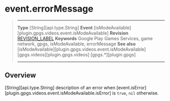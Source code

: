 # event.errorMessage

> --------------------- ------------------------------------------------------------------------------------------
> __Type__              [String][api.type.String]
> __Event__             [isModeAvailable][plugin.gpgs.videos.event.isModeAvailable]
> __Revision__          [REVISION_LABEL](REVISION_URL)
> __Keywords__          Google Play Games Services, game network, gpgs, isModeAvailable, errorMessage
> __See also__          [isModeAvailable][plugin.gpgs.videos.event.isModeAvailable]
>						[gpgs.videos][plugin.gpgs.videos]
>                       [gpgs.*][plugin.gpgs]
> --------------------- ------------------------------------------------------------------------------------------

## Overview

[String][api.type.String] description of an error when [event.isError][plugin.gpgs.videos.event.isModeAvailable.isError] is `true`, `nil` otherwise.